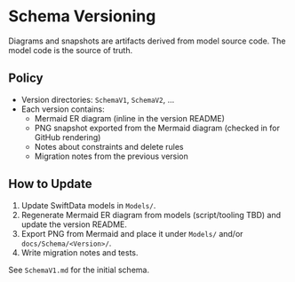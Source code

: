 # Schema Versioning

Diagrams and snapshots are artifacts derived from model source code. The model code is the source of truth.

## Policy
- Version directories: `SchemaV1`, `SchemaV2`, ...
- Each version contains:
  - Mermaid ER diagram (inline in the version README)
  - PNG snapshot exported from the Mermaid diagram (checked in for GitHub rendering)
  - Notes about constraints and delete rules
  - Migration notes from the previous version

## How to Update
1. Update SwiftData models in `Models/`.
2. Regenerate Mermaid ER diagram from models (script/tooling TBD) and update the version README.
3. Export PNG from Mermaid and place it under `Models/` and/or `docs/Schema/<Version>/`.
4. Write migration notes and tests.

See `SchemaV1.md` for the initial schema.
